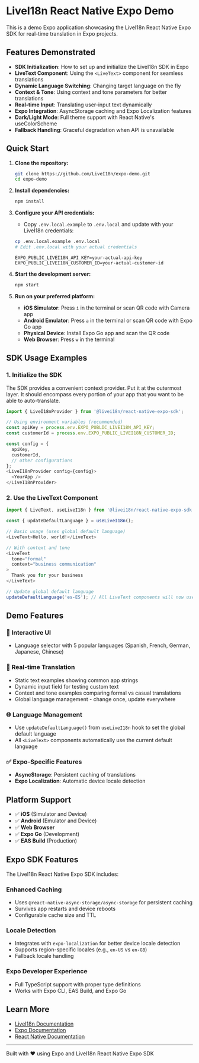 # LiveI18n React Native Expo Demo

This is a demo Expo application showcasing the LiveI18n React Native Expo SDK for real-time translation in Expo projects.

## Features Demonstrated

- **SDK Initialization**: How to set up and initialize the LiveI18n SDK in Expo
- **LiveText Component**: Using the `<LiveText>` component for seamless translations
- **Dynamic Language Switching**: Changing target language on the fly
- **Context & Tone**: Using context and tone parameters for better translations
- **Real-time Input**: Translating user-input text dynamically
- **Expo Integration**: AsyncStorage caching and Expo Localization features
- **Dark/Light Mode**: Full theme support with React Native's useColorScheme
- **Fallback Handling**: Graceful degradation when API is unavailable

## Quick Start

1. **Clone the repository:**
   ```bash
   git clone https://github.com/LiveI18n/expo-demo.git
   cd expo-demo
   ```

2. **Install dependencies:**
   ```bash
   npm install
   ```

3. **Configure your API credentials:**
   - Copy `.env.local.example` to `.env.local` and update with your LiveI18n credentials:
   ```bash
   cp .env.local.example .env.local 
   # Edit .env.local with your actual credentials
   ```
   
   ```env
   EXPO_PUBLIC_LIVEI18N_API_KEY=your-actual-api-key
   EXPO_PUBLIC_LIVEI18N_CUSTOMER_ID=your-actual-customer-id
   ```

4. **Start the development server:**
   ```bash
   npm start
   ```

5. **Run on your preferred platform:**
   - **iOS Simulator**: Press `i` in the terminal or scan QR code with Camera app
   - **Android Emulator**: Press `a` in the terminal or scan QR code with Expo Go app
   - **Physical Device**: Install Expo Go app and scan the QR code
   - **Web Browser**: Press `w` in the terminal

## SDK Usage Examples

### 1. Initialize the SDK

The SDK provides a convenient context provider. Put it at the outermost layer. It should encompass every portion of your app that you want to be able to auto-translate.

```typescript
import { LiveI18nProvider } from '@livei18n/react-native-expo-sdk';

// Using environment variables (recommended)
const apiKey = process.env.EXPO_PUBLIC_LIVEI18N_API_KEY;
const customerId = process.env.EXPO_PUBLIC_LIVEI18N_CUSTOMER_ID;

const config = {
  apiKey,
  customerId,
  // other configurations
};
<LiveI18nProvider config={config}>
  <YourApp />
</LiveI18nProvider>
```

### 2. Use the LiveText Component

```typescript
import { LiveText, useLiveI18n } from '@livei18n/react-native-expo-sdk';

const { updateDefaultLanguage } = useLiveI18n();

// Basic usage (uses global default language)
<LiveText>Hello, world!</LiveText>

// With context and tone
<LiveText 
  tone="formal"
  context="business communication"
>
  Thank you for your business
</LiveText>

// Update global default language
updateDefaultLanguage('es-ES'); // All LiveText components will now use Spanish
```

## Demo Features

### 📱 **Interactive UI**
- Language selector with 5 popular languages (Spanish, French, German, Japanese, Chinese)

### 🔄 **Real-time Translation**
- Static text examples showing common app strings
- Dynamic input field for testing custom text
- Context and tone examples comparing formal vs casual translations
- Global language management - change once, update everywhere

### 🌐 **Language Management**
- Use `updateDefaultLanguage()` from `useLiveI18n` hook to set the global default language
- All `<LiveText>` components automatically use the current default language

### ✅ **Expo-Specific Features**
- **AsyncStorage**: Persistent caching of translations
- **Expo Localization**: Automatic device locale detection

## Platform Support

- ✅ **iOS** (Simulator and Device)
- ✅ **Android** (Emulator and Device) 
- ✅ **Web Browser**
- ✅ **Expo Go** (Development)
- ✅ **EAS Build** (Production)

## Expo SDK Features

The LiveI18n React Native Expo SDK includes:

### Enhanced Caching
- Uses `@react-native-async-storage/async-storage` for persistent caching
- Survives app restarts and device reboots
- Configurable cache size and TTL

### Locale Detection
- Integrates with `expo-localization` for better device locale detection
- Supports region-specific locales (e.g., `en-US` vs `en-GB`)
- Fallback locale handling

### Expo Developer Experience
- Full TypeScript support with proper type definitions
- Works with Expo CLI, EAS Build, and Expo Go

## Learn More

- [LiveI18n Documentation](https://docs.livei18n.com)
- [Expo Documentation](https://docs.expo.dev/)
- [React Native Documentation](https://reactnative.dev/)

---

Built with ❤️ using Expo and LiveI18n React Native Expo SDK
